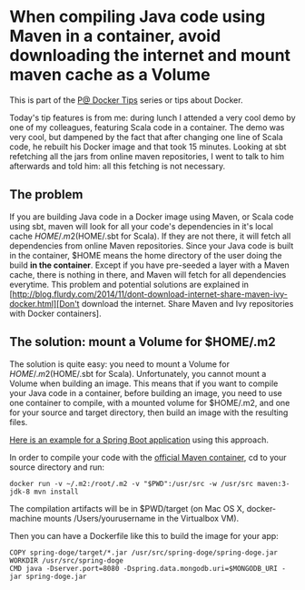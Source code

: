# When compiling Java code using Maven in a container, avoid downloading the internet and mount maven cache as a Volume

This is part of the [P@ Docker Tips](/README.md) series or tips about Docker.

Today's tip features is from me: during lunch I attended a very cool demo by one of my colleagues, featuring Scala code in a container. The demo was very cool, but dampened by the fact that after changing one line of Scala code, he rebuilt his Docker image and that took 15 minutes. Looking at sbt refetching all the jars from online maven repositories, I went to talk to him afterwards and told him: all this fetching is not necessary.

## The problem

If you are building Java code in a Docker image using Maven, or Scala code using sbt, maven will look for all your code's dependencies in it's local cache $HOME/.m2 ($HOME/.sbt for Scala). If they are not there, it will fetch all dependencies from online Maven repositories. Since your Java code is built in the container, $HOME means the home directory of the user doing the build **in the container**. Except if you have pre-seeded a layer with a Maven cache, there is nothing in there, and Maven will fetch for all dependencies everytime. This problem and potential solutions are explained in [http://blog.flurdy.com/2014/11/dont-download-internet-share-maven-ivy-docker.html][Don't download the internet. Share Maven and Ivy repositories with Docker containers].

## The solution: mount a Volume for $HOME/.m2

The solution is quite easy: you need to mount a Volume for $HOME/.m2 ($HOME/.sbt for Scala). Unfortunately, you cannot mount a Volume when building an image. This means that if you want to compile your Java code in a container, before building an image, you need to use one container to compile, with a mounted volume for $HOME/.m2, and one for your source and target directory, then build an image with the resulting files.

[Here is an example for a Spring Boot application](https://github.com/chanezon/spring-doge) using this approach.

In order to compile your code with the [official Maven container](https://registry.hub.docker.com/_/maven/), cd to your source directory and run:
```
docker run -v ~/.m2:/root/.m2 -v "$PWD":/usr/src -w /usr/src maven:3-jdk-8 mvn install
```

The compilation artifacts will be in $PWD/target (on Mac OS X, docker-machine mounts /Users/yourusername in the Virtualbox VM).

Then you can have a Dockerfile like this to build the image for your app:
```
COPY spring-doge/target/*.jar /usr/src/spring-doge/spring-doge.jar
WORKDIR /usr/src/spring-doge
CMD java -Dserver.port=8080 -Dspring.data.mongodb.uri=$MONGODB_URI -jar spring-doge.jar
```

